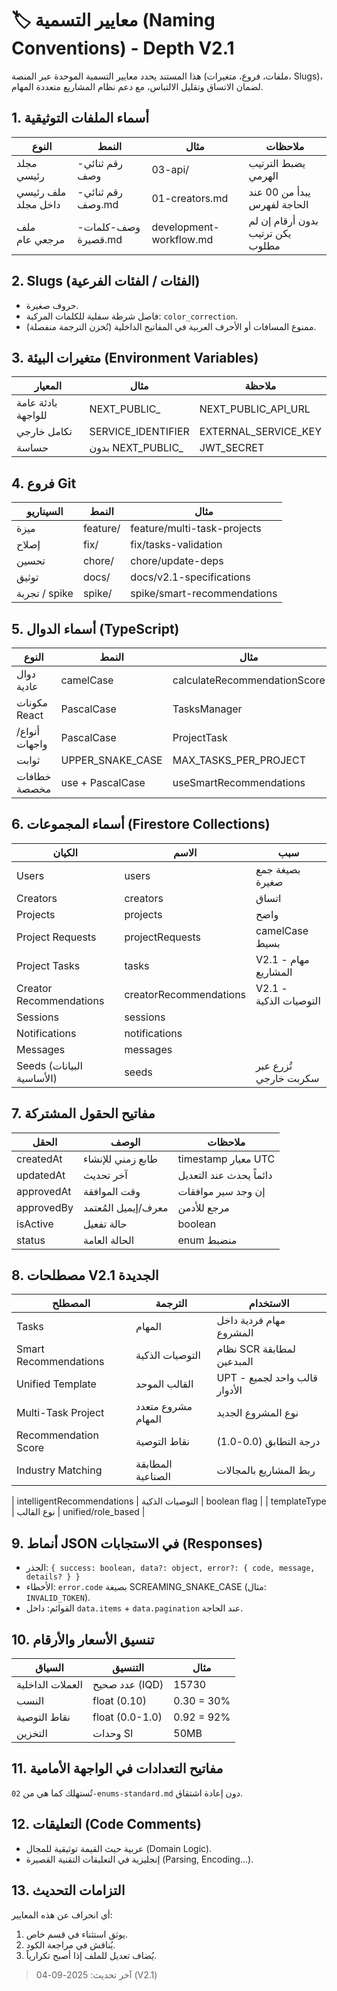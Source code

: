 # 🏷️ معايير التسمية (Naming Conventions) - Depth V2.1

هذا المستند يحدد معايير التسمية الموحدة عبر المنصة (ملفات، فروع، متغيرات، Slugs)، لضمان الاتساق وتقليل الالتباس، مع دعم نظام المشاريع متعددة المهام.

## 1. أسماء الملفات التوثيقية
| النوع | النمط | مثال | ملاحظات |
|-------|-------|------|---------|
| مجلد رئيسي | رقم ثنائي-وصف | 03-api/ | يضبط الترتيب الهرمي |
| ملف رئيسي داخل مجلد | رقم ثنائي-وصف.md | 01-creators.md | يبدأ من 00 عند الحاجة لفهرس |
| ملف مرجعي عام | وصف-كلمات-قصيرة.md | development-workflow.md | بدون أرقام إن لم يكن ترتيب مطلوب |

## 2. Slugs (الفئات / الفئات الفرعية)
- حروف صغيرة.
- فاصل شرطة سفلية للكلمات المركبة: `color_correction`.
- ممنوع المسافات أو الأحرف العربية في المفاتيح الداخلية (تُخزن الترجمة منفصلة).

## 3. متغيرات البيئة (Environment Variables)
| المعيار | مثال | ملاحظة |
|---------|-------|--------|
| بادئة عامة للواجهة | NEXT_PUBLIC_ | NEXT_PUBLIC_API_URL | فقط ما يحتاج المتصفح |
| تكامل خارجي | SERVICE_IDENTIFIER | EXTERNAL_SERVICE_KEY | وضوح الخدمة |
| حساسة | بدون NEXT_PUBLIC_ | JWT_SECRET | لا تُرفع علناً |

## 4. فروع Git
| السيناريو | النمط | مثال |
|----------|-------|------|
| ميزة | feature/<slug> | feature/multi-task-projects |
| إصلاح | fix/<slug> | fix/tasks-validation |
| تحسين | chore/<slug> | chore/update-deps |
| توثيق | docs/<slug> | docs/v2.1-specifications |
| تجربة / spike | spike/<slug> | spike/smart-recommendations |

## 5. أسماء الدوال (TypeScript)
| النوع | النمط | مثال |
|-------|-------|------|
| دوال عادية | camelCase | calculateRecommendationScore |
| مكونات React | PascalCase | TasksManager |
| أنواع/واجهات | PascalCase | ProjectTask |
| ثوابت | UPPER_SNAKE_CASE | MAX_TASKS_PER_PROJECT |
| خطافات مخصصة | use + PascalCase | useSmartRecommendations |

## 6. أسماء المجموعات (Firestore Collections)
| الكيان | الاسم | سبب |
|-------|------|------|
| Users | users | بصيغة جمع صغيرة |
| Creators | creators | اتساق |
| Projects | projects | واضح |
| Project Requests | projectRequests | camelCase بسيط |
| Project Tasks | tasks | V2.1 - مهام المشاريع |
| Creator Recommendations | creatorRecommendations | V2.1 - التوصيات الذكية |
| Sessions | sessions | |
| Notifications | notifications | |
| Messages | messages | |
| Seeds (البيانات الأساسية) | seeds | تُزرع عبر سكربت خارجي |

## 7. مفاتيح الحقول المشتركة
| الحقل | الوصف | ملاحظات |
|-------|-------|---------|
| createdAt | طابع زمني للإنشاء | timestamp معيار UTC |
| updatedAt | آخر تحديث | دائماً يحدث عند التعديل |
| approvedAt | وقت الموافقة | إن وجد سير موافقات |
| approvedBy | معرف/إيميل المُعتمد | مرجع للأدمن |
| isActive | حالة تفعيل | boolean |
| status | الحالة العامة | enum منضبط |

## 8. مصطلحات V2.1 الجديدة
| المصطلح | الترجمة | الاستخدام |
|---------|---------|-----------|
| Tasks | المهام | مهام فردية داخل المشروع |
| Smart Recommendations | التوصيات الذكية | نظام SCR لمطابقة المبدعين |
| Unified Template | القالب الموحد | UPT - قالب واحد لجميع الأدوار |
| Multi-Task Project | مشروع متعدد المهام | نوع المشروع الجديد |
| Recommendation Score | نقاط التوصية | درجة التطابق (0.0-1.0) |
| Industry Matching | المطابقة الصناعية | ربط المشاريع بالمجالات |

| intelligentRecommendations | التوصيات الذكية | boolean flag |
| templateType | نوع القالب | unified/role_based |

## 9. أنماط JSON في الاستجابات (Responses)
- الجذر: `{ success: boolean, data?: object, error?: { code, message, details? } }`
- الأخطاء: `error.code` بصيغة SCREAMING_SNAKE_CASE (مثال: `INVALID_TOKEN`).
- القوائم: داخل `data.items` + `data.pagination` عند الحاجة.

## 10. تنسيق الأسعار والأرقام
| السياق | التنسيق | مثال |
|--------|---------|-------|
| العملات الداخلية | عدد صحيح (IQD) | 15730 |
| النسب | float (0.10) | 0.30 = 30% |
| نقاط التوصية | float (0.0-1.0) | 0.92 = 92% |
| التخزين | وحدات SI | 50MB |

## 11. مفاتيح التعدادات في الواجهة الأمامية
تُستهلك كما هي من `02-enums-standard.md` دون إعادة اشتقاق.

## 12. التعليقات (Code Comments)
- عربية حيث القيمة توثيقية للمجال (Domain Logic).
- إنجليزية في التعليقات التقنية القصيرة (Parsing, Encoding...).

## 13. التزامات التحديث
أي انحراف عن هذه المعايير:
1. يوثق استثناء في قسم خاص.
2. يُناقش في مراجعة الكود.
3. يُضاف تعديل للملف إذا أصبح تكرارياً.

> آخر تحديث: 2025-09-04 (V2.1)
